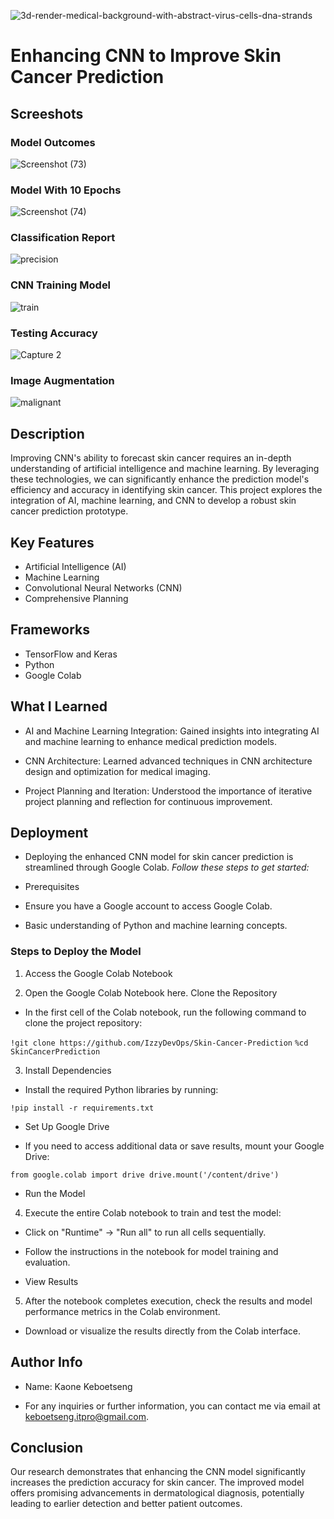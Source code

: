 ![3d-render-medical-background-with-abstract-virus-cells-dna-strands](https://github.com/IzzyDevOps/Skin-Cancer-Prediction/assets/147671694/535f2b26-3e5a-4473-922f-2edeb1a73b98)

# Enhancing CNN to Improve Skin Cancer Prediction

## Screeshots

### Model Outcomes

![Screenshot (73)](https://github.com/IzzyDevOps/Skin-Cancer-Prediction/assets/147671694/d57a2267-5475-45b7-8f6f-99a286e4ba61)

### Model With 10 Epochs

![Screenshot (74)](https://github.com/IzzyDevOps/Skin-Cancer-Prediction/assets/147671694/0f234a84-c6fe-4c6a-8eb4-d450d960180e)

### Classification Report

![precision](https://github.com/IzzyDevOps/Skin-Cancer-Prediction/assets/147671694/d5320e80-7ae8-4c1c-8551-c582d346dccc)

### CNN Training Model

![train](https://github.com/IzzyDevOps/Skin-Cancer-Prediction/assets/147671694/9a92dd4b-9921-44f5-b3e1-254fdb1c1941)

### Testing Accuracy 

![Capture 2](https://github.com/IzzyDevOps/Skin-Cancer-Prediction/assets/147671694/6238593c-4b75-4941-a656-2fc6d89de0da)

### Image Augmentation

![malignant](https://github.com/IzzyDevOps/Skin-Cancer-Prediction/assets/147671694/5b6e7ebb-398b-4d58-b8e0-7f0378a26849)


## Description
Improving CNN's ability to forecast skin cancer requires an in-depth understanding of artificial intelligence and machine learning. By leveraging these technologies, we can significantly enhance the prediction model's efficiency and accuracy in identifying skin cancer. This project explores the integration of AI, machine learning, and CNN to develop a robust skin cancer prediction prototype.

## Key Features

* Artificial Intelligence (AI)
* Machine Learning
* Convolutional Neural Networks (CNN)
* Comprehensive Planning

## Frameworks

* TensorFlow and Keras
* Python
* Google Colab

## What I Learned

* AI and Machine Learning Integration: Gained insights into integrating AI and machine learning to enhance medical prediction models.
  
* CNN Architecture: Learned advanced techniques in CNN architecture design and optimization for medical imaging.
  
* Project Planning and Iteration: Understood the importance of iterative project planning and reflection for continuous improvement.
  
## Deployment

* Deploying the enhanced CNN model for skin cancer prediction is streamlined through Google Colab.
 _Follow these steps to get started:_

* Prerequisites
* Ensure you have a Google account to access Google Colab.
* Basic understanding of Python and machine learning concepts.
  
### Steps to Deploy the Model

1. Access the Google Colab Notebook

2. Open the Google Colab Notebook here.
Clone the Repository

* In the first cell of the Colab notebook, run the following command to clone the project repository:

`!git clone https://github.com/IzzyDevOps/Skin-Cancer-Prediction`
`%cd SkinCancerPrediction `

3. Install Dependencies 

* Install the required Python libraries by running:

` !pip install -r requirements.txt `

* Set Up Google Drive

* If you need to access additional data or save results, mount your Google Drive:

`from google.colab import drive
drive.mount('/content/drive')`

* Run the Model

4. Execute the entire Colab notebook to train and test the model:
   
* Click on "Runtime" → "Run all" to run all cells sequentially.
  
* Follow the instructions in the notebook for model training and evaluation.
  
* View Results

5. After the notebook completes execution, check the results and model performance metrics in the Colab environment.
   
* Download or visualize the results directly from the Colab interface.

## Author Info

* Name: Kaone Keboetseng
  
* For any inquiries or further information, you can contact me via email at keboetseng.itpro@gmail.com.


## Conclusion
Our research demonstrates that enhancing the CNN model significantly increases the prediction accuracy for skin cancer. The improved model offers promising advancements in dermatological diagnosis, potentially leading to earlier detection and better patient outcomes.
